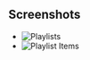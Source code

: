 ## Screenshots
* ![Playlists](http://i.imgur.com/vSZ8i82.png)
* ![Playlist Items](http://i.imgur.com/VqIwms0.png)
